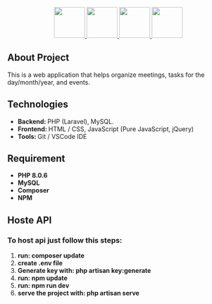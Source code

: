 <p align="center">
        <a href="https://www.php.net/" rel="nofollow">
            <img src="https://camo.githubusercontent.com/50fa7b8622a4da2f72e63ea33c4f5d4852fd8601e00e298285ca38033cf9fe2c/68747470733a2f2f75706c6f61642e77696b696d656469612e6f72672f77696b6970656469612f636f6d6d6f6e732f322f32372f5048502d6c6f676f2e737667" height="70" data-canonical-src="https://upload.wikimedia.org/wikipedia/commons/2/27/PHP-logo.svg" style="max-width:100%;">
        </a>
        <a href="https://laravel.com/" rel="nofollow">
            <img src="https://camo.githubusercontent.com/20b4a486c03551decc449bbca9e4fe3de15699c928a716f1442b9af721b2ded0/68747470733a2f2f75706c6f61642e77696b696d656469612e6f72672f77696b6970656469612f636f6d6d6f6e732f332f33362f4c6f676f2e6d696e2e737667" height="70" data-canonical-src="https://upload.wikimedia.org/wikipedia/commons/3/36/Logo.min.svg" style="max-width:100%;">
        </a>
        <a href="https://www.mysql.com/" rel="nofollow">
            <img src="https://camo.githubusercontent.com/19ab6bd09ac44d51db909362f5b77c47ab5679fda118a0bb5bfccf72cfc2a0d1/68747470733a2f2f7777772e766563746f726c6f676f2e7a6f6e652f6c6f676f732f6d7973716c2f6d7973716c2d617232312e737667" height="70" data-canonical-src="https://www.vectorlogo.zone/logos/mysql/mysql-ar21.svg" style="max-width:100%;">
        </a>
        <img src="https://upload.wikimedia.org/wikipedia/commons/thumb/9/99/Unofficial_JavaScript_logo_2.svg/480px-Unofficial_JavaScript_logo_2.svg.png" height="70"style="max-width:100%;">
</p>

## About Project

This is a web application that helps organize meetings, tasks for the day/month/year, and events.
<h2>Technologies</h2>
<ul>
    <li><b>Backend: </b> PHP (Laravel), MySQL. </li>
    <li><b>Frontend: </b> HTML / CSS, JavaScript (Pure JavaScript, jQuery) </li>
    <li><b>Tools: </b> Git / VSCode IDE </li>
</ul>
<h2>Requirement</h2>
<ul>
    <li><b>PHP 8.0.6</b></li>
    <li><b>MySQL</b></li>
    <li><b>Composer</b></li>
    <li><b>NPM</b></li>
</ul>
<h2>Hoste API</h2>
<h3>To host api just follow this steps:</h3>
<ol>
    <li><b>run: composer update</b></li>
    <li><b>create .env file</b></li>
    <li><b>Generate key with: php artisan key:generate</b></li>
    <li><b>run: npm update</b></li>
    <li><b>run: npm run dev</b></li>
    <li><b>serve the project with: php artisan serve</b></li>
</ol>

